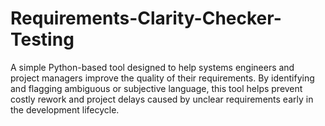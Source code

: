 # Requirements-Clarity-Checker-Testing
A simple Python-based tool designed to help systems engineers and project managers improve the quality of their requirements. By identifying and flagging ambiguous or subjective language, this tool helps prevent costly rework and project delays caused by unclear requirements early in the development lifecycle.
